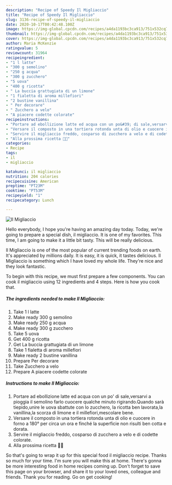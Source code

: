 ```yaml
---
description: "Recipe of Speedy Il Migliaccio"
title: "Recipe of Speedy Il Migliaccio"
slug: 3136-recipe-of-speedy-il-migliaccio
date: 2020-10-17T00:42:48.100Z
image: https://img-global.cpcdn.com/recipes/a4da1193bc3ca913/751x532cq70/il-migliaccio-recipe-main-photo.jpg
thumbnail: https://img-global.cpcdn.com/recipes/a4da1193bc3ca913/751x532cq70/il-migliaccio-recipe-main-photo.jpg
cover: https://img-global.cpcdn.com/recipes/a4da1193bc3ca913/751x532cq70/il-migliaccio-recipe-main-photo.jpg
author: Maria McKenzie
ratingvalue: 5
reviewcount: 31964
recipeingredient:
- "1 l latte"
- "300 g semolino"
- "250 g acqua"
- "300 g zucchero"
- "5 uova"
- "400 g ricotta"
- " La buccia grattugiata di un limone"
- "1 fialetta di aroma millefiori"
- "2 bustine vanillina"
- " Per decorare"
- " Zucchero a velo"
- "A piacere codette colorate"
recipeinstructions:
- "Portare ad ebollizione latte ed acqua con un po&#39; di sale,versarvi a pioggia il semolino farlo cuocere qualche minuto rigirando.Quando sarà tiepido,unire le uova sbattute con lo zucchero, la ricotta ben lavorata,la vanillina,la scorza di limone e il millefiori,mescolare bene."
- "Versare il composto in una tortiera rotonda unta di olio e cuocere in forno a 180° per circa un ora e finché la superficie non risulti ben cotta e dorata."
- "Servire il migliaccio freddo, cosparso di zucchero a velo e di codette colorate."
- "Alla prossima ricetta 👩‍🍳"
categories:
- Recipe
tags:
- il
- migliaccio

katakunci: il migliaccio 
nutrition: 204 calories
recipecuisine: American
preptime: "PT23M"
cooktime: "PT53M"
recipeyield: "1"
recipecategory: Lunch

---
```



![Il Migliaccio](https://img-global.cpcdn.com/recipes/a4da1193bc3ca913/751x532cq70/il-migliaccio-recipe-main-photo.jpg)

Hello everybody, I hope you're having an amazing day today. Today, we're going to prepare a special dish, il migliaccio. It is one of my favorites. This time, I am going to make it a little bit tasty. This will be really delicious.

Il Migliaccio is one of the most popular of current trending foods on earth. It's appreciated by millions daily. It is easy, it is quick, it tastes delicious. Il Migliaccio is something which I have loved my whole life. They're nice and they look fantastic.




To begin with this recipe, we must first prepare a few components. You can cook il migliaccio using 12 ingredients and 4 steps. Here is how you cook that.

<!--inarticleads1-->

##### The ingredients needed to make Il Migliaccio:

1. Take 1 l latte
1. Make ready 300 g semolino
1. Make ready 250 g acqua
1. Make ready 300 g zucchero
1. Take 5 uova
1. Get 400 g ricotta
1. Get  La buccia grattugiata di un limone
1. Take 1 fialetta di aroma millefiori
1. Make ready 2 bustine vanillina
1. Prepare  Per decorare
1. Take  Zucchero a velo
1. Prepare A piacere codette colorate




<!--inarticleads2-->

##### Instructions to make Il Migliaccio:

1. Portare ad ebollizione latte ed acqua con un po&#39; di sale,versarvi a pioggia il semolino farlo cuocere qualche minuto rigirando.Quando sarà tiepido,unire le uova sbattute con lo zucchero, la ricotta ben lavorata,la vanillina,la scorza di limone e il millefiori,mescolare bene.
1. Versare il composto in una tortiera rotonda unta di olio e cuocere in forno a 180° per circa un ora e finché la superficie non risulti ben cotta e dorata.
1. Servire il migliaccio freddo, cosparso di zucchero a velo e di codette colorate.
1. Alla prossima ricetta 👩‍🍳




So that's going to wrap it up for this special food il migliaccio recipe. Thanks so much for your time. I'm sure you will make this at home. There's gonna be more interesting food in home recipes coming up. Don't forget to save this page on your browser, and share it to your loved ones, colleague and friends. Thank you for reading. Go on get cooking!
